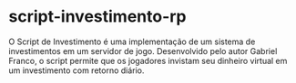 # script-investimento-rp
O Script de Investimento é uma implementação de um sistema de investimentos em um servidor de jogo. Desenvolvido pelo autor Gabriel Franco, o script permite que os jogadores invistam seu dinheiro virtual em um investimento com retorno diário.
